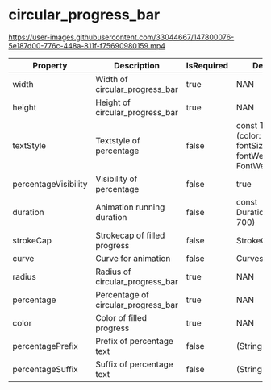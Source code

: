 # circular_progress_bar

https://user-images.githubusercontent.com/33044667/147800076-5e187d00-776c-448a-811f-f75690980159.mp4

| Property             | Description                         | IsRequired | Default value                                                                                    |
|----------------------|-------------------------------------|------------|--------------------------------------------------------------------------------------------------|
| width                | Width of circular_progress_bar      | true       | NAN                                                                                              |
| height               | Height of circular_progress_bar     | true       | NAN                                                                                              |
| textStyle            | Textstyle of percentage             | false      | const  TextStyle (color: Colors. black , fontSize:  26 , fontWeight: FontWeight. bold ) , |
| percentageVisibility | Visibility of percentage            | false      | true                                                                                             |
| duration             | Animation running duration          | false      | const Duration(milliseconds: 700)                                                                |
| strokeCap            | Strokecap of filled progress        | false      | StrokeCap.round                                                                                  |
| curve                | Curve for animation                 | false      | Curves.linear                                                                                    |
| radius               | Radius of circular_progress_bar     | true       | NAN                                                                                              |
| percentage           | Percentage of circular_progress_bar | true       | NAN                                                                                              |
| color                | Color of filled progress            | true       | NAN                                                                                              |
| percentagePrefix     | Prefix of percentage text    | false            | (String)''
| percentageSuffix     |  Suffix of percentage text  |  false     |  (String)''                    
